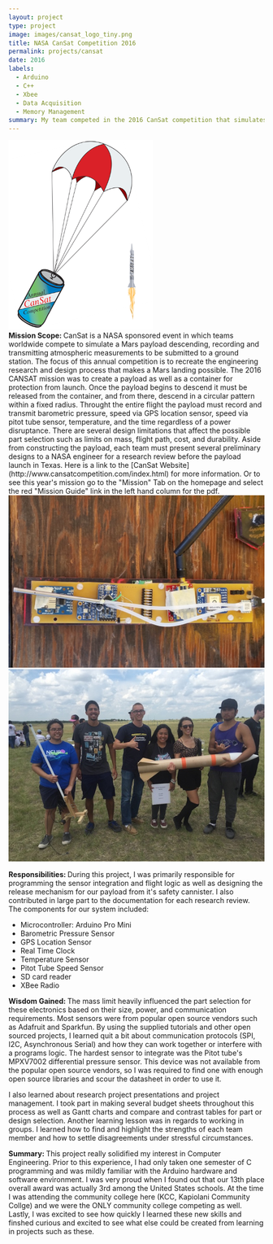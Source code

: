 ```yaml
---
layout: project
type: project
image: images/cansat_logo_tiny.png
title: NASA CanSat Competition 2016
permalink: projects/cansat
date: 2016
labels:
  - Arduino
  - C++
  - Xbee 
  - Data Acquisition
  - Memory Management
summary: My team competed in the 2016 CanSat competition that simulates the landing of a payload on Mars. Our school won 12th place overall and 3rd place in the U.S.
---
```


<div class="ui image">
  <img class="ui image" src="../images/cansat_logo.png">
</div>
<b> Mission Scope: </b>
CanSat is a NASA sponsored event in which teams worldwide compete to simulate a Mars payload descending, recording and transmitting atmospheric measurements to be submitted to a ground station. The focus of this annual competition is to recreate the engineering research and design process that makes a Mars landing possible. The 2016 CANSAT mission was to create a payload as well as a container for protection from launch. Once the payload begins to descend it must be released from the container, and from there, descend in a circular pattern within a fixed radius. Throught the entire flight the payload must record and transmit barometric pressure, speed via GPS location sensor, speed via pitot tube sensor, temperature, and the time regardless of a power disruptance. There are several design limitations that affect the possible part selection such as limits on mass, flight path, cost, and durability. Aside from constructing the payload, each team must present several preliminary designs to a NASA engineer for a research review before the payload launch in Texas. Here is a link to the [CanSat Website](http://www.cansatcompetition.com/index.html) for more information. Or to see this year's mission go to the "Mission" Tab on the homepage and select the red "Mission Guide" link in the left hand column for the pdf. 

<div class="ui image">
  <img class="ui image" src="../images/cansat_board.jpg">
  <img class="ui image" src="../images/cansat_group.jpeg">
</div>

<b> Responsibilities: </b>
During this project, I was primarily responsible for programming the sensor integration and flight logic as well as designing the release mechanism for our payload from it's safety cannister. I also contributed in large part to the documentation for each research review. The components for our system included:
<ul>
  <li> Microcontroller: Arduino Pro Mini </li>
  <li> Barometric Pressure Sensor </b></li>
  <li> GPS Location Sensor </li>
  <li> Real Time Clock </li>
  <li> Temperature Sensor </li>
  <li> Pitot Tube Speed Sensor </li>
  <li> SD card reader </li>
  <li> XBee Radio </li>
</ul>
 
<b> Wisdom Gained: </b> 
The mass limit heavily influenced the part selection for these electronics based on their size, power, and communication requirements. Most sensors were from popular open source vendors such as Adafruit and Sparkfun. By using the supplied tutorials and other open sourced projects, I learned quit a bit about communication protocols (SPI, I2C, Asynchronous Serial) and how they can work together or interfere with a programs logic. The hardest sensor to integrate was the Pitot tube's MPXV7002 differential pressure sensor. This device was not available from the popular open source vendors, so I was required to find one with enough open source libraries and scour the datasheet in order to use it.

I also learned about research project presentations and project management. I took part in making several budget sheets throughout this process as well as Gantt charts and compare and contrast tables for part or design selection. Another learning lesson was in regards to working in groups. I learned how to find and highlight the strengths of each team member and how to settle disagreements under stressful circumstances. 

<b> Summary: </b>
This project really solidified my interest in Computer Engineering. Prior to this experience, I had only taken one semester of C programming and was mildly familiar with the Arduino hardware and software environment. I was very proud when I found out that our 13th place overall award was actually 3rd among the United States schools. At the time I was attending the community college here (KCC, Kapiolani Community Collge) and we were the ONLY community college competing as well. Lastly, I was excited to see how quickly I learned these new skills and finshed curious and excited to see what else could be created from learning in projects such as these. 





